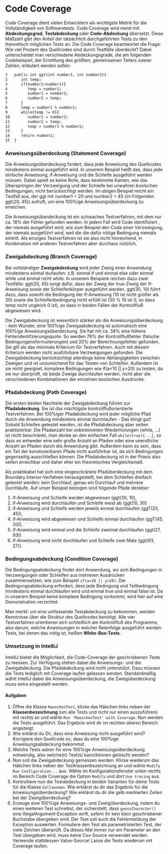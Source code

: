 # Code Coverage

Code Coverage dient vielen Entwicklern als wichtigste Metrik für die Vollständigkeit von Softwaretests. Code Coverage wird meist mit 
**Abdeckungsgrad**, **Testabdeckung** oder **Code-Abdeckung** übersetzt. Diese Maßzahl gibt den Anteil der tatsächlich durchgeführten 
Tests zu den theoretisch möglichen Tests an. Die Code Coverage beantwortet die Frage: Wie viel Prozent des Quellcodes sind durch 
Testfälle überdeckt? Dabei unterscheidet man verschiedene Abdeckungsgrade, die am folgenden Codebeispiel, der Ermittlung des größten, 
gemeinsamen Teilers zweier Zahlen, erläutert werden sollen:

```sh 
1   public int ggt(int number1, int number2){ 
2      int temp; 
3      if(number2>number1){ 
4         temp = number1;
5         number1 = number2;
6         number2 = temp;  
7      } 
8      temp = number1 % number2;
9      while(temp != 0){
10        number1 = number2;
11        number2 = temp;
12        temp = number1 % number2;
13     } 
14     return number2; 
15  } 
```

### Anweisungsüberdeckung (Statement Coverage)
Die Anweisungsüberdeckung fordert, dass jede Anweisung des Quellcodes mindestens einmal ausgeführt wird. In unserem Bespiel heißt das,
dass jede einfache Anweisung, if-Anweisung und die Schleife ausgeführt werden müssen. Dabei spielt es keine Rolle, dass bestimmte Kanten,
wie das Überspringen der Verzweigung und der Schleife bei unwahren boolschen Bedingungen, nicht berücksichtigt werden. Im obigen Beispiel
reicht ein Testfall aus, der ggt mit number1 = 20 und number2 = 45 (im Folgenden ggt(20, 45)) aufruft, um eine 100%ige Anweisungsüberdeckung zu 
erreichen. 

Die Anweisungsüberdeckung ist ein schwaches Testverfahren, mit dem nur ca. 18% der Fehler gefunden werden. In jedem Fall wird Code identifiziert ,
der niemals ausgeführt wird, wie zum Beispiel den Code einer Verzweigung, der niemals ausgeführt wird, weil die die dafür nötige Bedingung
niemals eintritt. Als einziges Testverfahren ist sie also nicht hinreichend, in Kombination mit anderen Testverfahren aber durchaus nützlich. 

### Zweigabdeckung (Branch Coverage)
Bei vollständiger **Zweigabdeckung**  wird jeder Zweig einer Anwendung mindestens einmal durlaufen: z.B. einmal if und einmal else oder einmal
while und einmal nicht while. In unserem Beispiele reichen dazu zwei Testfälle: ggt(20, 45) sorgt dafür, dass der Zweig der true-Zweig der If-Anweisung 
sowie der Schleifenkörper ausgeführt werden. ggt(30, 10) führt dazu, dass sowohl die Bedingung der If-Anweisung (10 ist nicht größer als 30) sowie
die Schleifenbedingung nicht erfüllt ist (30 % 10 ist 0, so dass temp nicht ungleich 0 ist), so dass in beiden Fällen der Kontrollfluß
abgewiesen wird. 

Die Zweigabdeckung ist wesentlich stärker als die Anweisungsüberdeckung - kein Wunder, eine 100%ige Zweigaabdeckung ist automatisch eine 100%ige
Anweisungsüberdeckung. Sie hat mit ca. 34% eine höhere Fehleridentifzierungsquote. So werden 79% der Kontrollflußfehler (falsche Bedingungensformulierungen)
und 20% der Berechnungsfehler gefunden. Sie gilt als das minimale Kriterium für Testverfahren. Auch mit diesem Kriterium werden nicht ausführbare
Verzweigungen gefunden. 
Die Zweigabdeckung berücksichtigt allerdings keine Abhängigkeiten zwischen Zweigen und ist unzureichend für das Testen von Schleifen. Außerdem 
ist sie nicht geeignet, komplexe Bedingungen wie if(a<10 || y>20) zu testen, da sie nur überprüft, ob beide Zweige durchlaufen werden, nicht aber die 
verschiedenen Kombinationen der einzelnen boolschen Ausdrücke. 

### Pfadabdeckung (Path Coverage)
Die ersten beiden Nachteile der Zweigabdeckung führen zur **Pfadabdeckung**. Sie ist das mächtigste kontrollflußorientierte Testverfahren. Bei 
100%iger Pfadabdeckung wird jeder mögliche Pfad durch die Anwendung mindestens einmal durchlaufen - Das klingt gut! Sobald Schleifen getestet werden,
ist die Pfadabdeckung aber selten praktizierbar. Die Pfadanzahl bei unbestimmten Wiederholungen (while, ...) ist nicht beschränkt, man denke an den
einfachen Fall `while(true){...}`, so dass es entweder eine sehr große Anzahl an Pfaden oder eine unendliche Anzahl an Pfaden durch die Anwendung gibt.
Außerdem kann es sein, dass ein Teil der konstruierbaren Pfade nicht ausführbar ist, da sich Bedingungen gegenseitig ausschließen können. Die 
Pfadabdeckung ist in der Praxis also selten erreichbar und daher eher ein theoretisches Vergleichsmaß. 

Als praktikabel hat sich eine eingeschränkte Pfadüberdeckung mit dem Boundary Interior-Verfahren herausgestellt, bei dem Schleifen dreifach getestet werden: 
kein Durchlauf, genau ein Durchlauf und mehrere Durchläufe. Auf unser Beispiel bezogen sind folgende Pfade denkbar: 
1. if-Anweisung und Schleife werden abgewiesen (ggt(30, 10),  
2. if-Anweisung wird durchlaufen und Schleife weist ab (ggt(10, 30) 
3. if-Anweisung und Schleife werden jeweils einmal durchlaufen (ggT(20, 45)), 
4. if-Anweisung wird abgewiesen und Schleife einmal durchlaufen (ggT(45, 20)), 
5. if-Anweisung wird einmal und die Schleife zweimal durchlaufen (ggt(27, 93)) 
6. if-Anweisung wird nicht durchlaufen und Schleife zwei Male (ggt(93, 27)). 

### Bedingungsabdeckung (Condition Coverage) 
Die Bedingungsabdeckung findet dort Anwendung, wo sich Bedingungen in Verzweigungen oder Schleifen aus mehreren Ausdrücken zusammensetzen, 
wie zum Beispiel `if(a<10 || y>20)`. Die Bedingungsabdeckung erfordert, dass jede Bedingung und Teilbedingung mindestens einmal durchlaufen wird 
und einmal true und einmal false ist. Da in unserem Beispiel keine komplexe Bedingung vorkommt, wird hier auf eine Demonstration verzichtet. 


Man merkt: um eine umfassende Testabdeckung zu bekommen, werden Kenntnisse über die Struktur des Quellcodes benötigt. Alle vier 
Testverfahren orientieren sich schließlich am Kontrollfluß des Programms, also darum, welche Anweisungen in welcher Reienfolge ausgeführt 
werden. Tests, bei denen das nötig ist, heißen **White-Box-Tests**.

### Umsetzung in IntelliJ

IntelliJ bietet die Möglichkeit, die Code-Coverage der geschriebenen Tests zu messen. Zur Verfügung stehen dabei die Anweisungs- und die 
Zweigabdeckung. Die Pfadabdeckung wird nicht unterstützt. Dazu müssen die Tests lediglich mit Coverage laufen gelassen werden. Standardmäßig
wählt IntelliJ dabei die Anweisungsüberdeckung, die Zweigüberdeckung muss extra eingestellt werden.

#### Aufgaben

1. Öffne die Klasse `MaexchenTest`, klicke das Häkchen links neben der **Klassenbezeichnung** (um alle Tests und nicht nur einen auszuführen) mit 
rechts an und wähle `Run 'MaexchenTest' with Coverage`. Nun werden die Tests ausgeführt. Das Ergebnis wird dir im rechten oberen Bereich angezeigt. 
2. Wie erklärst du Dir, dass eine Anweisung nicht ausgeführt wird? Korrigiere den Quellcode so, dass du eine 100%ige Anweisungsabdeckung bekommst.
3. Welche Tests wären für eine 100%ige Anweisungsüberdeckung notwendig, also welche(n) Test(s) kann/können gelöscht werden?
4. Nun soll die Zweigabdeckung gemessen werden. Klicke wiederum das Häkchen links neben der Testklassenbezeichnung an und wähle 
`Modify Run Configuration...` aus. Wähle im Konfigurationsfenster unten rechts im Bereich Code Coverage die Option `Modify` und
dort `Use tracing` aus. 
5. Kontrolliere nun die Testabdeckung in beiden Varianten für deine Tests für die Klasse `Gallowsman`. Wie erklärst du dir das Ergebnis
für die Anweisungsüberdeckung? Wie erklärst du dir die gelb markierten Zeilen bei der Zweigüberdeckung?
6. Erzeuge eine 100%ige Anweisungs- und Zweigüberdeckung, indem du einen weiteren Test schreibst, der sicherstellt, dass `guessCharacter()` 
eine IllegalArgument-Exception wirft, sofern ihr kein klein geschriebener Buchstabe übergeben wird. Der Test soll auch die Fehlermeldung der 
Exception auswerten. Formuliere den Test als parametrisierten Test, der viele Zeichen überprüft. Da dieses Mal immer nur ein Parameter an den 
Test übergeben wird, muss keine Csv-Source verwendet werden. Verwende stattdessen Value-Source! Lasse die Tests wiederum mit Coverage laufen.

